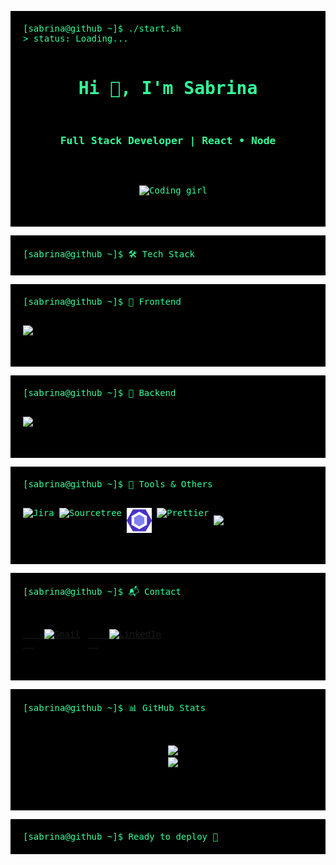 <pre style="background:#000; color:#33FF99; padding:20px; font-family:monospace; font-size:14px; margin-bottom: 0;">
[sabrina@github ~]$ ./start.sh
> status: Loading...

<h1 align="center" style="color:#33FF99;">Hi 👋, I'm Sabrina</h1>
<h3 align="center" style="color:#33FF99;">Full Stack Developer | React • Node</h3>
<p align="center">
  <img src="https://media.giphy.com/media/AXtFMwP1ZvjZSBtmGk/giphy.gif" width="160" alt="Coding girl" />
</p>
</pre>



<pre style="background:#000; color:#33FF99; padding:20px; font-family:monospace; font-size:14px; margin-bottom: 0;">
[sabrina@github ~]$ 🛠️ Tech Stack
</pre>

<pre style="background:#000; color:#33FF99; padding:20px; font-family:monospace; font-size:14px; margin-bottom: 0;">
[sabrina@github ~]$ 🎨 Frontend

<p style="display: flex; gap: 8px; align-items: center; flex-wrap: wrap;">
  <img src="https://skillicons.dev/icons?i=react,nextjs,redux,javascript,typescript,html,css,sass" />
</p>
</pre>


<pre style="background:#000; color:#33FF99; padding:20px; font-family:monospace; font-size:14px; margin-bottom: 0;">
[sabrina@github ~]$ 🧠 Backend

<p style="display: flex; gap: 8px; align-items: center; flex-wrap: wrap;">
  <img src="https://skillicons.dev/icons?i=nodejs,express,postgres,mongodb,prisma,sequelize" />
</p>
</pre>


<pre style="background:#000; color:#33FF99; padding:20px; font-family:monospace; font-size:14px; margin-bottom: 0;">
[sabrina@github ~]$ 🧰 Tools & Others

<p style="display: flex; gap: 8px; align-items: center; flex-wrap: wrap;">
  <img src="https://cdn.jsdelivr.net/gh/devicons/devicon/icons/jira/jira-original.svg" height="40" alt="Jira" />
  <img src="https://cdn.jsdelivr.net/gh/devicons/devicon/icons/sourcetree/sourcetree-original.svg" height="40" alt="Sourcetree" />
  <img src="https://raw.githubusercontent.com/devicons/devicon/master/icons/eslint/eslint-original.svg" height="40" alt="ESLint" />
  <img src="https://cdn.jsdelivr.net/gh/PKief/vscode-material-icon-theme@main/icons/prettier.svg" height="40" alt="Prettier" />
  <img src="https://skillicons.dev/icons?i=git,github,postman,figma,ubuntu" />
</p>
</pre>


<pre style="background:#000; color:#33FF99; padding:20px; font-family:monospace; font-size:14px; margin-bottom: 0;">
[sabrina@github ~]$ 📬 Contact

<p style="display: flex; gap: 12px; align-items: center;">
  <a href="mailto:sabrinademetrio96@gmail.com">
    <img src="https://skillicons.dev/icons?i=gmail" alt="Gmail" height="40"/>
  </a>
  <a href="https://www.linkedin.com/in/sabrina-demetrio/">
    <img src="https://skillicons.dev/icons?i=linkedin" alt="LinkedIn" height="40"/>
  </a>
</p>
</pre>


<pre style="background:#000; color:#33FF99; padding:20px; font-family:monospace; font-size:14px; margin-bottom: 0;">
[sabrina@github ~]$ 📊 GitHub Stats

<p align="center">
  <img src="https://github-readme-stats.vercel.app/api?username=SabriBere&show_icons=true&theme=radical&include_all_commits=true&count_private=true" width="420"/>
  <img src="https://github-readme-stats.vercel.app/api/top-langs/?username=SabriBere&layout=compact&theme=tokyonight" width="420"/>
</p>

</pre>

<pre style="background:#000; color:#33FF99; padding:20px; font-family:monospace; font-size:14px;">
[sabrina@github ~]$ Ready to deploy 🚀
</pre>
